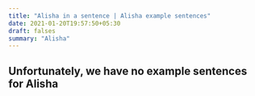 ```yaml
---
title: "Alisha in a sentence | Alisha example sentences"
date: 2021-01-20T19:57:50+05:30
draft: falses
summary: "Alisha"
---
```

## Unfortunately, we have no example sentences for Alisha                 
